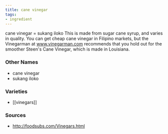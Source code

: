 ```yaml
---
title: cane vinegar
tags:
- ingredient
---
```

cane vinegar = sukang iloko This is made from sugar cane syrup, and varies in quality. You can get cheap cane vinegar in Filipino markets, but the Vinegarman at www.vinegarman.com recommends that you hold out for the smoother Steen's Cane Vinegar, which is made in Louisiana.

### Other Names

* cane vinegar
* sukang iloko

### Varieties

* [[vinegars]]

### Sources
* http://foodsubs.com/Vinegars.html
